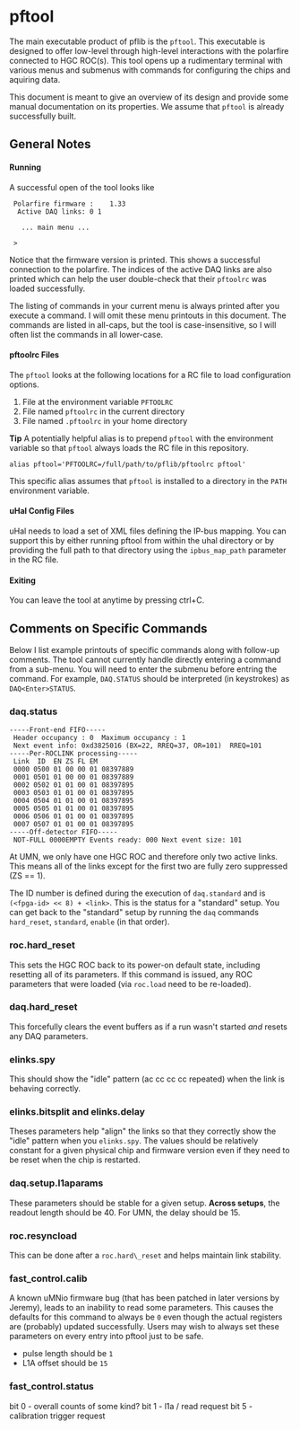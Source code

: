 # pftool

The main executable product of pflib is the `pftool`.
This executable is designed to offer low-level through high-level interactions
with the polarfire connected to HGC ROC(s).
This tool opens up a rudimentary terminal with various menus and submenus with commands
for configuring the chips and aquiring data.

This document is meant to give an overview of its design and provide some
manual documentation on its properties. We assume that `pftool` is already
successfully built.

## General Notes

#### Running
A successful open of the tool looks like
```
 Polarfire firmware :    1.33
  Active DAQ links: 0 1 

   ... main menu ...

 >
```
Notice that the firmware version is printed. 
This shows a successful connection to the polarfire.
The indices of the active DAQ links are also printed which
can help the user double-check that their `pftoolrc` was loaded successfully.

The listing of commands in your current menu is always printed
after you execute a command. I will omit these menu printouts in this document.
The commands are listed in all-caps, but the tool is case-insensitive,
so I will often list the commands in all lower-case.

#### pftoolrc Files
The `pftool` looks at the following locations for a RC file to load configuration options.
1. File at the environment variable `PFTOOLRC` 
2. File named `pftoolrc` in the current directory
3. File named `.pftoolrc` in your home directory

**Tip** A potentially helpful alias is to prepend `pftool` with the environment
variable so that `pftool` always loads the RC file in this repository.
```
alias pftool='PFTOOLRC=/full/path/to/pflib/pftoolrc pftool'
```
This specific alias assumes that `pftool` is installed to a directory in the `PATH`
environment variable.

#### uHal Config Files
uHal needs to load a set of XML files defining the IP-bus mapping.
You can support this by either running pftool from within the uhal directory
or by providing the full path to that directory using the `ipbus_map_path` parameter
in the RC file.

#### Exiting
You can leave the tool at anytime by pressing ctrl+C.

## Comments on Specific Commands
Below I list example printouts of specific commands along
with follow-up comments. The tool cannot currently handle
directly entering a command from a sub-menu. You will need
to enter the submenu before entring the command. For example,
`DAQ.STATUS` should be interpreted (in keystrokes) as `DAQ<Enter>STATUS`.

### daq.status
```
-----Front-end FIFO-----
 Header occupancy : 0  Maximum occupancy : 1
 Next event info: 0xd3825016 (BX=22, RREQ=37, OR=101)  RREQ=101
-----Per-ROCLINK processing-----
 Link  ID  EN ZS FL EM
 0000 0500 01 00 00 01 08397889
 0001 0501 01 00 00 01 08397889
 0002 0502 01 01 00 01 08397895
 0003 0503 01 01 00 01 08397895
 0004 0504 01 01 00 01 08397895
 0005 0505 01 01 00 01 08397895
 0006 0506 01 01 00 01 08397895
 0007 0507 01 01 00 01 08397895
-----Off-detector FIFO-----
 NOT-FULL 0000EMPTY Events ready: 000 Next event size: 101
```
At UMN, we only have one HGC ROC and therefore only two active links.
This means all of the links except for the first two are fully zero
suppressed (ZS == 1).

The ID number is defined during the execution of `daq.standard` and is `(<fpga-id> << 8) + <link>`.
This is the status for a "standard" setup. You can get back to the "standard" setup
by running the `daq` commands `hard_reset`, `standard`, `enable` (in that order).

### roc.hard\_reset
This sets the HGC ROC back to its power-on default state, including resetting all of its parameters.
If this command is issued, any ROC parameters that were loaded (via `roc.load` need to be re-loaded).

### daq.hard\_reset
This forcefully clears the event buffers as if a run wasn't started *and* resets any DAQ parameters.

### elinks.spy
This should show the "idle" pattern (ac cc cc cc repeated) when the link is behaving correctly.

### elinks.bitsplit and elinks.delay
Theses parameters help "align" the links so that they correctly show the "idle" pattern when you `elinks.spy`.
The values should be relatively constant for a given physical chip and firmware version even if they need to be reset when the chip is restarted.

### daq.setup.l1aparams
These parameters should be stable for a given setup. **Across setups**, the readout length should be 40. For UMN, the delay should be 15.

### roc.resyncload
This can be done after a `roc.hard\_reset` and helps maintain link stability.

### fast\_control.calib
A known uMNio firmware bug (that has been patched in later versions by Jeremy),
leads to an inability to read some parameters. This causes the defaults for this
command to always be `0` even though the actual registers are (probably) updated
successfully. Users may wish to always set these parameters on every entry into pftool
just to be safe.

- pulse length should be `1`
- L1A offset should be `15`

### fast\_control.status
bit 0 - overall counts of some kind?
bit 1 - l1a / read request
bit 5 - calibration trigger request

